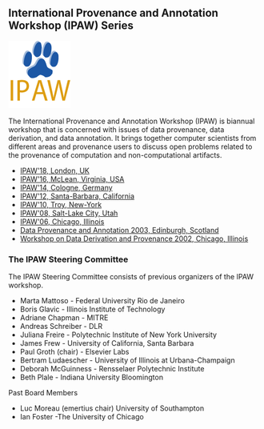 ## International Provenance and Annotation Workshop (IPAW) Series
![ipaw logo](logo-ipaw.gif)

The International Provenance and Annotation Workshop (IPAW) is biannual workshop that is concerned with issues of data provenance, data derivation, and data annotation. It brings together computer scientists from different areas and provenance users to discuss open problems related to the provenance of computation and non-computational artifacts.

* [IPAW'18, London, UK](http://provenanceweek2018.org)
* [IPAW'16, McLean, Virginia, USA](http://provenanceweek.dlr.de/ipaw/)
* [IPAW'14, Cologne, Germany](http://provenanceweek.dlr.de/ipaw/)
* [IPAW'12, Santa-Barbara, California](http://ipaw2012.bren.ucsb.edu)
* [IPAW'10, Troy, New-York](http://tw.rpi.edu/portal/IPAW2010)
* [IPAW'08, Salt-Lake City, Utah](http://www.sci.utah.edu/ipaw2008/index.html)
* [IPAW'06, Chicago, Illinois](http://www.ipaw.info/ipaw06/index.html)
* [Data Provenance and Annotation 2003, Edinburgh, Scotland](http://www.nesc.ac.uk/esi/events/304/)
* [Workshop on Data Derivation and Provenance 2002, Chicago, Illinois](http://www.ipaw.info/chicago02/position_papers.html)
 

### The IPAW Steering Committee

The IPAW Steering Committee consists of previous organizers of the IPAW workshop.


* Marta Mattoso - Federal University Rio de Janeiro
* Boris Glavic - Illinois Institute of Technology
* Adriane Chapman - MITRE
* Andreas Schreiber - DLR
* Juliana Freire	- Polytechnic Institute of New York University
* James Frew	- University of California, Santa Barbara
* Paul Groth (chair)	- Elsevier Labs
* Bertram Ludaescher	- University of Illinois at Urbana-Champaign
* Deborah McGuinness	- Rensselaer Polytechnic Institute
* Beth Plale	- Indiana University Bloomington

Past Board Members
* Luc Moreau (emertius chair)	University of Southampton
* Ian Foster	-The University of Chicago
